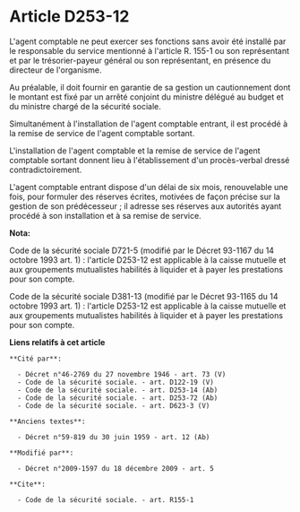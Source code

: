 # Article D253-12

L'agent comptable ne peut exercer ses fonctions sans avoir été installé par le responsable du service mentionné à l'article
R. 155-1 ou son représentant et par le trésorier-payeur général ou son représentant, en présence du directeur de
l'organisme. 

Au préalable, il doit fournir en garantie de sa gestion un cautionnement dont le montant est fixé par un arrêté conjoint du
ministre délégué au budget et du ministre chargé de la sécurité sociale. 

Simultanément à l'installation de l'agent comptable entrant, il est procédé à la remise de service de l'agent comptable
sortant.

L'installation de l'agent comptable et la remise de service de l'agent comptable sortant donnent lieu à l'établissement d'un
procès-verbal dressé contradictoirement.

L'agent comptable entrant dispose d'un délai de six mois, renouvelable une fois, pour formuler des réserves écrites, motivées
de façon précise sur la gestion de son prédécesseur ; il adresse ses réserves aux autorités ayant procédé à son installation
et à sa remise de service.

**Nota:**

Code de la sécurité sociale D721-5 (modifié par le Décret 93-1167 du 14 octobre 1993 art. 1) : l'article D253-12 est
applicable à la caisse mutuelle et aux groupements mutualistes habilités à liquider et à payer les prestations pour son
compte.  

Code de la sécurité sociale D381-13 (modifié par le Décret 93-1165 du 14 octobre 1993 art. 1) : l'article D253-12 est
applicable à la caisse mutuelle et aux groupements mutualistes habilités à liquider et à payer les prestations pour son
compte.

**Liens relatifs à cet article**

	**Cité par**:

	  - Décret n°46-2769 du 27 novembre 1946 - art. 73 (V)
	  - Code de la sécurité sociale. - art. D122-19 (V)
	  - Code de la sécurité sociale. - art. D253-14 (Ab)
	  - Code de la sécurité sociale. - art. D253-72 (Ab)
	  - Code de la sécurité sociale. - art. D623-3 (V)

	**Anciens textes**:

	  - Décret n°59-819 du 30 juin 1959 - art. 12 (Ab)

	**Modifié par**:

	  - Décret n°2009-1597 du 18 décembre 2009 - art. 5

	**Cite**:

	  - Code de la sécurité sociale. - art. R155-1

